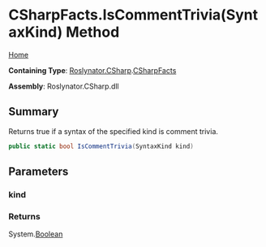 # CSharpFacts\.IsCommentTrivia\(SyntaxKind\) Method

[Home](../../../../README.md)

**Containing Type**: [Roslynator.CSharp](../../README.md)\.[CSharpFacts](../README.md)

**Assembly**: Roslynator\.CSharp\.dll

## Summary

Returns true if a syntax of the specified kind is comment trivia\.

```csharp
public static bool IsCommentTrivia(SyntaxKind kind)
```

## Parameters

### kind





### Returns

System\.[Boolean](https://docs.microsoft.com/en-us/dotnet/api/system.boolean)

